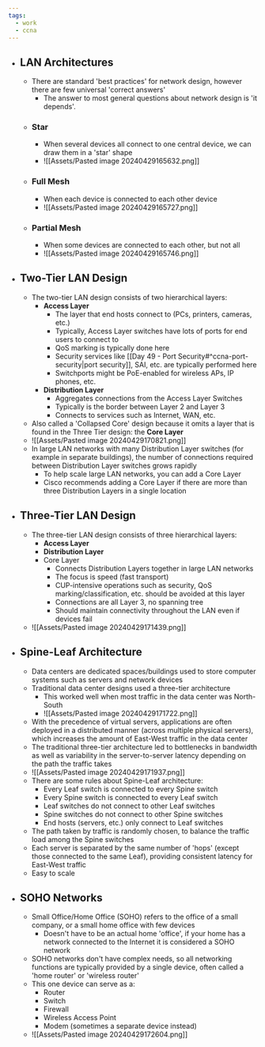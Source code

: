 ```yaml
---
tags:
  - work
  - ccna
---
```

- ## LAN Architectures
	- There are standard 'best practices' for network design, however there are few universal 'correct answers'
		- The answer to most general questions about network design is 'it depends'.
	- ### Star
		- When several devices all connect to one central device, we can draw them in a 'star' shape
		- ![[Assets/Pasted image 20240429165632.png]]
	- ### Full Mesh
		- When each device is connected to each other device
		- ![[Assets/Pasted image 20240429165727.png]]
	- ### Partial Mesh
		- When some devices are connected to each other, but not all
		- ![[Assets/Pasted image 20240429165746.png]]
- ## Two-Tier LAN Design
	- The two-tier LAN design consists of two hierarchical layers:
		- **Access Layer**
			- The layer that end hosts connect to (PCs, printers, cameras, etc.)
			- Typically, Access Layer switches have lots of ports for end users to connect to
			- QoS marking is typically done here
			- Security services like [[Day 49 - Port Security#^ccna-port-security|port security]], SAI, etc. are typically performed here
			- Switchports might be PoE-enabled for wireless APs, IP phones, etc.
		- **Distribution Layer**
			- Aggregates connections from the Access Layer Switches
			- Typically is the border between Layer 2 and Layer 3
			- Connects to services such as Internet, WAN, etc.
	- Also called a 'Collapsed Core' design because it omits a layer that is found in the Three Tier design: the **Core Layer**
	- ![[Assets/Pasted image 20240429170821.png]]
	- In large LAN networks with many Distribution Layer switches (for example in separate buildings), the number of connections required between Distribution Layer switches grows rapidly
		- To help scale large LAN networks, you can add a Core Layer
		- Cisco recommends adding a Core Layer if there are more than three Distribution Layers in a single location
- ## Three-Tier LAN Design
	- The three-tier LAN design consists of three hierarchical layers:
		- **Access Layer**
		- **Distribution Layer**
		- Core Layer
			- Connects Distribution Layers together in large LAN networks
			- The focus is speed (fast transport)
			- CUP-intensive operations such as security, QoS marking/classification, etc. should be avoided at this layer
			- Connections are all Layer 3, no spanning tree
			- Should maintain connectivity throughout the LAN even if devices fail
	- ![[Assets/Pasted image 20240429171439.png]]
- ## Spine-Leaf Architecture
	- Data centers are dedicated spaces/buildings used to store computer systems such as servers and network devices
	- Traditional data center designs used a three-tier architecture
		- This worked well when most traffic in the data center was North-South
		- ![[Assets/Pasted image 20240429171722.png]]
	- With the precedence of virtual servers, applications are often deployed in a distributed manner (across multiple physical servers), which increases the amount of East-West traffic in the data center
	- The traditional three-tier architecture led to bottlenecks in bandwidth as well as variability in the server-to-server latency depending on the path the traffic takes
	- ![[Assets/Pasted image 20240429171937.png]]
	- There are some rules about Spine-Leaf architecture:
		- Every Leaf switch is connected to every Spine switch
		- Every Spine switch is connected to every Leaf switch
		- Leaf switches do not connect to other Leaf switches
		- Spine switches do not connect to other Spine switches
		- End hosts (servers, etc.) only connect to Leaf switches
	- The path taken by traffic is randomly chosen, to balance the traffic load among the Spine switches
	- Each server is separated by the same number of 'hops' (except those connected to the same Leaf), providing consistent latency for East-West traffic
	- Easy to scale
- ## SOHO Networks
	- Small Office/Home Office (SOHO) refers to the office of a small company, or a small home office with few devices
		- Doesn't have to be an actual home 'office', if your home has a network connected to the Internet it is considered a SOHO network
	- SOHO networks don't have complex needs, so all networking functions are typically provided by a single device, often called a 'home router' or 'wireless router'
	- This one device can serve as a:
		- Router
		- Switch
		- Firewall
		- Wireless Access Point
		- Modem (sometimes a separate device instead)
	- ![[Assets/Pasted image 20240429172604.png]]